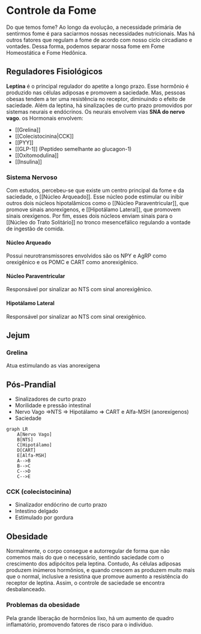 # Controle da Fome
Do que temos fome?
Ao longo da evolução, a necessidade primária de sentirmos fome é para saciarmos nossas necessidades nutricionais. Mas há outros fatores que regulam a fome de acordo com nosso ciclo circadiano e vontades. Dessa forma, podemos separar nossa fome em Fome Homeostática e Fome Hedônica.

## Reguladores Fisiológicos
**Leptina** é o principal regulador do apetite a longo prazo. Esse hormônio é produzido nas células adiposas e promovem a saciedade. Mas, pessoas obesas tendem a ter uma resistência no receptor, diminuindo o efeito de saciedade.
Além da leptina, há sinalizações de curto prazo promovidos por sistemas neurais e endócrinos. Os neurais envolvem vias **SNA do nervo vago**. os Hormonais envolvem:
- [[Grelina]]
- [[Colecistocinina|CCK]]
- [[PYY]]
- [[GLP-1]] (Peptídeo semelhante ao glucagon-1)
- [[Oxitomodulina]]
- [[Insulina]]

### Sistema Nervoso
Com estudos, percebeu-se que existe um centro principal da fome e da saciedade, o [[Núcleo Arqueado]]. Esse núcleo pode estimular ou inibir outros dois núcleos hipotalâmicos como o [[Núcleo Paraventricular]], que promove sinais anorexígenos, e [[Hipotálamo Lateral]], que promovem sinais orexígenos. Por fim, esses dois núcleos enviam sinais para o [[Núcleo do Trato Solitário]] no tronco mesencefálico regulando a vontade de ingestão de comida.
#### Núcleo Arqueado
Possui neurotransmissores envolvidos são os NPY e AgRP como orexigênico e os POMC e CART como anorexigênico.
#### Núcleo Paraventricular
Responsável por sinalizar ao NTS com sinal anorexigênico.
#### Hipotálamo Lateral
Responsável por sinalizar ao NTS com sinal orexigênico.

## Jejum
### Grelina
Atua estimulando as vias anorexígena

## Pós-Prandial
- Sinalizadores de curto prazo
- Morilidade e pressão intestinal
- Nervo Vago =>NTS => Hipotálamo => CART e Alfa-MSH (anorexígenos)
- Saciedade
```mermaid
graph LR
	A[Nervo Vago]
	B[NTS]
	C[Hipotálamo]
	D[CART]
	E[Alfa-MSH]
	A-->B
	B-->C
	C-->D
	C-->E
```

### CCK (colecistocinina)
- Sinalizador endócrino de curto prazo
- Intestino delgado
- Estimulado por gordura

## Obesidade
Normalmente, o corpo consegue e autorregular de forma que não comemos mais do que o necessário, sentindo saciedade com o crescimento dos adipócitos pela leptina. Contudo, As células adiposas produzem inúmeros hormônios, e quando crescem as produzem muito mais que o normal, inclusive a resistina que promove aumento a resistência do receptor de leptina. Assim, o controle de saciedade se encontra desbalanceado.

### Problemas da obesidade
Pela grande liberação de hormônios lixo, há um aumento de quadro inflamatório, promovendo fatores de risco para o indivíduo.